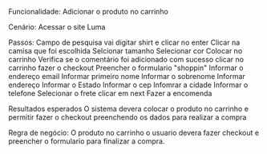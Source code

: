 Funcionalidade: Adicionar o produto no carrinho

Cenário: Acessar o site Luma

Passos:
Campo de pesquisa vai digitar shirt e clicar no enter
Clicar na camisa que foi escolhida
Selcionar tamanho
Selecionar cor
Colocar no carrinho
Verifica se o comentário foi adicionado com sucesso
clicar no carrinho
fazer o checkout
Preencher o formulario "shoppin"
Informar o endereço email
Informar primeiro nome
Informar o sobrenome
Informar endereço
Informar o Estado
Informar o cep
Infomrar a cidade
Informar o telefone
Selecionar o frete
clicar em next
Fazer a encomenda   


Resultados esperados
O sistema devera colocar o produto no carrinho e permitir fazer o checkout preenchendo os dados para realizar a compra

Regra de negócio:
O produto no carrinho o usuario devera fazer checkout e preencher o formulario para finalizar a compra.



